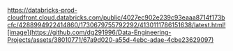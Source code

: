 https://databricks-prod-cloudfront.cloud.databricks.com/public/4027ec902e239c93eaaa8714f173bcfc/4288994922414860/1730679755792292/4130111786151638/latest.html![image](https://github.com/dg291996/Data-Engineering-Projects/assets/38010771/67a9d020-a55d-4ebc-adae-4cbe23629097)
